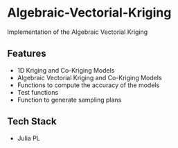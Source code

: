# Algebraic-Vectorial-Kriging
Implementation of the Algebraic Vectorial Kriging

## Features
- 1D Kriging and Co-Kriging Models
- Algebraic Vectorial Kriging and Co-Kriging Models
- Functions to compute the accuracy of the models
- Test functions
- Function to generate sampling plans

## Tech Stack
- Julia PL
